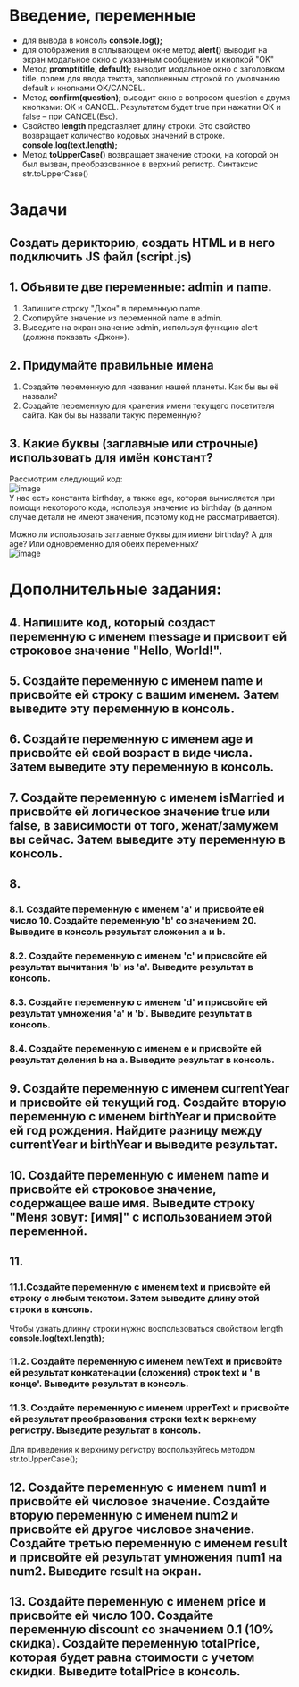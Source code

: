 # Введение, переменные  

-  для вывода в консоль **console.log();**  
-  для отображения в сплывающем окне метод **alert()** выводит на экран модальное окно с указанным сообщением и кнопкой "OK"  
-  Метод **prompt(title, default);** выводит модальное окно с заголовком title, полем для ввода текста, заполненным строкой по умолчанию default и кнопками OK/CANCEL. 
-  Метод **confirm(question);** выводит окно с вопросом question с двумя кнопками: OK и CANCEL. Результатом будет true при нажатии OK и false – при CANCEL(Esc).  
-  Свойство **length** представляет длину строки. Это свойство возвращает количество кодовых значений в строке.  **console.log(text.length);**  
-  Метод **toUpperCase()** возвращает значение строки, на которой он был вызван, преобразованное в верхний регистр. Синтаксис str.toUpperCase()  

# Задачи  

## Создать дерикторию, создать HTML и в него подключить JS файл (script.js)
## 1. Объявите две переменные: admin и name.  
1. Запишите строку "Джон" в переменную name.  
2. Скопируйте значение из переменной name в admin.  
3. Выведите на экран значение admin, используя функцию alert (должна показать «Джон»).  

## 2. Придумайте правильные имена  
1. Создайте переменную для названия нашей планеты. Как бы вы её назвали?  
2. Создайте переменную для хранения имени текущего посетителя сайта. Как бы вы назвали такую переменную?  

## 3. Какие буквы (заглавные или строчные) использовать для имён констант?  
Рассмотрим следующий код:  
![image](https://user-images.githubusercontent.com/113675674/196187104-c2a6bf40-c8ec-4fb0-9ec6-5417314f49bf.png)  
У нас есть константа birthday, а также age, которая вычисляется при помощи некоторого кода, используя значение из birthday (в данном случае детали не имеют значения, поэтому код не рассматривается).  

Можно ли использовать заглавные буквы для имени birthday? А для age? Или одновременно для обеих переменных?  
![image](https://user-images.githubusercontent.com/113675674/196187200-ecdfd95c-2162-4357-bd2f-4f6ea7aaf618.png)

# Дополнительные задания:  
## 4.  Напишите код, который создаст переменную с именем message и присвоит ей строковое значение "Hello, World!".  

## 5.  Создайте переменную с именем name и присвойте ей строку с вашим именем. Затем выведите эту переменную в консоль.  

## 6.  Создайте переменную с именем age и присвойте ей свой возраст в виде числа. Затем выведите эту переменную в консоль.  

## 7. Создайте переменную с именем isMarried и присвойте ей логическое значение true или false, в зависимости от того, женат/замужем вы сейчас. Затем выведите эту переменную в консоль.  

## 8.  
### 8.1. Создайте переменную с именем 'a' и присвойте ей число 10. Создайте переменную 'b' со значением 20. Выведите в консоль результат сложения a и b. 
### 8.2. Создайте переменную с именем 'c' и присвойте ей результат вычитания 'b' из 'a'. Выведите результат в консоль.  
### 8.3. Создайте переменную с именем 'd' и присвойте ей результат умножения 'a' и 'b'. Выведите результат в консоль.  
### 8.4. Создайте переменную с именем e и присвойте ей результат деления b на a. Выведите результат в консоль.   

## 9. Создайте переменную с именем currentYear и присвойте ей текущий год. Создайте вторую переменную с именем birthYear и присвойте ей год рождения. Найдите разницу между currentYear и birthYear и выведите результат. 

## 10. Создайте переменную с именем name и присвойте ей строковое значение, содержащее ваше имя. Выведите строку "Меня зовут: [имя]" с использованием этой переменной.  
## 11.
### 11.1.Создайте переменную с именем text и присвойте ей строку с любым текстом. Затем выведите длину этой строки в консоль.  
Чтобы узнать длинну строки нужно воспользоваться свойством length **console.log(text.length);**  
### 11.2. Создайте переменную с именем newText и присвойте ей результат конкатенации (сложения) строк text и ' в конце'. Выведите результат в консоль.  
### 11.3. Создайте переменную с именем upperText и присвойте ей результат преобразования строки text к верхнему регистру. Выведите результат в консоль.  
Для приведения к верхниму регистру воспользуйтесь методом str.toUpperCase();  

## 12.   Создайте переменную с именем num1 и присвойте ей числовое значение. Создайте вторую переменную с именем num2 и присвойте ей другое числовое значение. Создайте третью переменную с именем result и присвойте ей результат умножения num1 на num2. Выведите result на экран.  

## 13. Создайте переменную с именем price и присвойте ей число 100. Создайте переменную discount со значением 0.1 (10% скидка). Создайте переменную totalPrice, которая будет равна стоимости с учетом скидки. Выведите totalPrice в консоль.  


